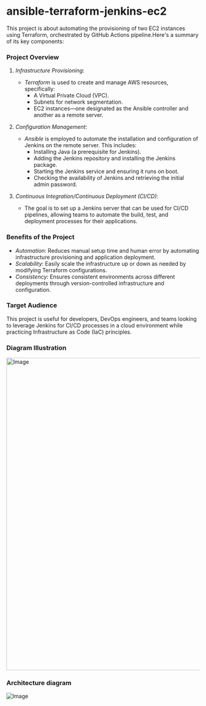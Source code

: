 # ansible-terraform-jenkins-ec2
This project is about automating the provisioning of two EC2 instances using Terraform, orchestrated by GitHub Actions pipeline.Here's a summary of its key components:

### Project Overview

1. *Infrastructure Provisioning*:
   - *Terraform* is used to create and manage AWS resources, specifically:
     - A Virtual Private Cloud (VPC).
     - Subnets for network segmentation.
     - EC2 instances—one designated as the Ansible controller and another as a remote server.

2. *Configuration Management*:
   - *Ansible* is employed to automate the installation and configuration of Jenkins on the remote server. This includes:
     - Installing Java (a prerequisite for Jenkins).
     - Adding the Jenkins repository and installing the Jenkins package.
     - Starting the Jenkins service and ensuring it runs on boot.
     - Checking the availability of Jenkins and retrieving the initial admin password.

3. *Continuous Integration/Continuous Deployment (CI/CD)*:
   - The goal is to set up a Jenkins server that can be used for CI/CD pipelines, allowing teams to automate the build, test, and deployment processes for their applications.

### Benefits of the Project

- *Automation*: Reduces manual setup time and human error by automating infrastructure provisioning and application deployment.
- *Scalability*: Easily scale the infrastructure up or down as needed by modifying Terraform configurations.
- *Consistency*: Ensures consistent environments across different deployments through version-controlled infrastructure and configuration.

### Target Audience

This project is useful for developers, DevOps engineers, and teams looking to leverage Jenkins for CI/CD processes in a cloud environment while practicing Infrastructure as Code (IaC) principles.

### Diagram Illustration

<img width="1732" height="815" alt="Image" src="https://github.com/user-attachments/assets/fff57555-fc39-4d4f-8b3f-e655a7c589e7" />

### Architecture diagram

![Image](https://github.com/user-attachments/assets/4cd74847-467d-4d51-b35c-30b4aafbd821)